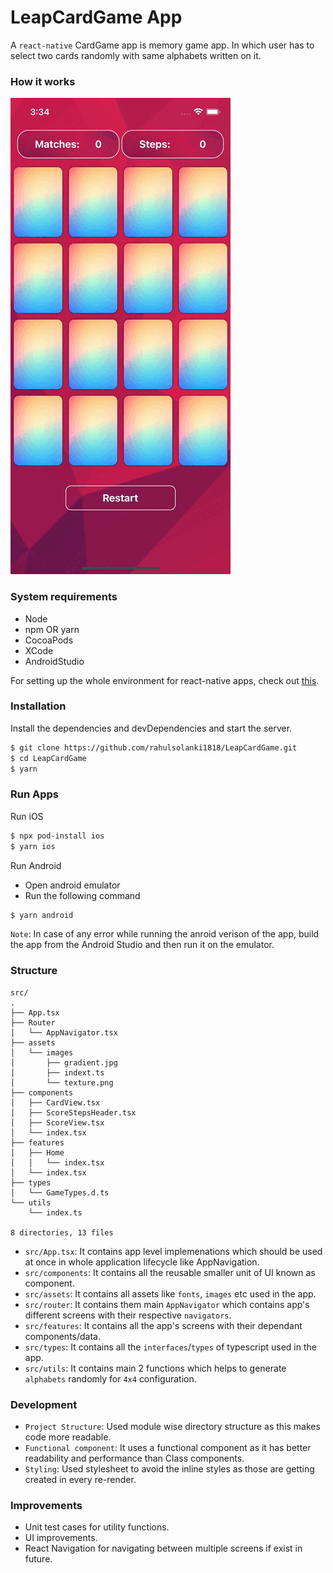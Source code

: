 # LeapCardGame App

A `react-native` CardGame app is memory game app. In which user has to select two cards randomly with same alphabets written on it.

### How it works

![](https://github.com/rahulsolanki1818/LeapCardGame/blob/main/leapCardGame.gif)

### System requirements

- Node
- npm OR yarn
- CocoaPods
- XCode
- AndroidStudio

For setting up the whole environment for react-native apps, check out [this](https://reactnative.dev/docs/environment-setup).

### Installation

Install the dependencies and devDependencies and start the server.

```sh
$ git clone https://github.com/rahulsolanki1818/LeapCardGame.git
$ cd LeapCardGame
$ yarn
```

### Run Apps

Run iOS

```sh
$ npx pod-install ios
$ yarn ios
```

Run Android

- Open android emulator
- Run the following command

```sh
$ yarn android
```

`Note`: In case of any error while running the anroid verison of the app, build the app from the Android Studio and then run it on the emulator.

### Structure

```
src/
.
├── App.tsx
├── Router
│   └── AppNavigator.tsx
├── assets
│   └── images
│       ├── gradient.jpg
│       ├── indext.ts
│       └── texture.png
├── components
│   ├── CardView.tsx
│   ├── ScoreStepsHeader.tsx
│   ├── ScoreView.tsx
│   └── index.tsx
├── features
│   ├── Home
│   │   └── index.tsx
│   └── index.tsx
├── types
│   └── GameTypes.d.ts
└── utils
    └── index.ts

8 directories, 13 files
```

- `src/App.tsx`: It contains app level implemenations which should be used at once in whole application lifecycle like AppNavigation.
- `src/components`: It contains all the reusable smaller unit of UI known as component.
- `src/assets`: It contains all assets like `fonts`, `images` etc used in the app.
- `src/router`: It contains them main `AppNavigator` which contains app's different screens with their respective `navigators`.
- `src/features`: It contains all the app's screens with their dependant components/data.
- `src/types`: It contains all the `interfaces`/`types` of typescript used in the app.
- `src/utils`: It contains main 2 functions which helps to generate `alphabets` randomly for `4x4` configuration.

### Development

- `Project Structure`: Used module wise directory structure as this makes code more readable.
- `Functional component`: It uses a functional component as it has better readability and performance than Class components.
- `Styling`: Used stylesheet to avoid the inline styles as those are getting created in every re-render.

### Improvements

- Unit test cases for utility functions.
- UI improvements.
- React Navigation for navigating between multiple screens if exist in future.
